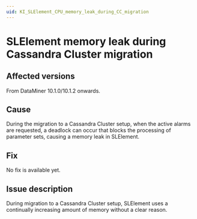 ```yaml
---
uid: KI_SLElement_CPU_memory_leak_during_CC_migration
---
```


# SLElement memory leak during Cassandra Cluster migration

## Affected versions

From DataMiner 10.1.0/10.1.2 onwards.

## Cause

During the migration to a Cassandra Cluster setup, when the active alarms are requested, a deadlock can occur that blocks the processing of parameter sets, causing a memory leak in SLElement.

## Fix

No fix is available yet.

## Issue description

During migration to a Cassandra Cluster setup, SLElement uses a continually increasing amount of memory without a clear reason.
